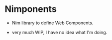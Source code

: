 # Nimponents

- Nim library to define Web Components.

- very much WIP, I have no idea what I'm doing.